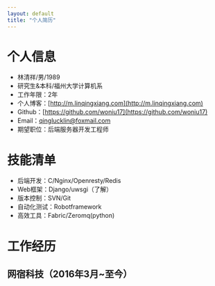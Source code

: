 ```yaml
---
layout: default
title: "个人简历"
---
```


# 个人信息
- 林清祥/男/1989
- 研究生&本科/福州大学计算机系
- 工作年限：2年
- 个人博客：[http://m.linqingxiang.com](http://m.linqingxiang.com)
- Github：[https://github.com/woniu17](https://github.com/woniu17)
- Email：qinglucklin@foxmail.com
- 期望职位：后端服务器开发工程师

# 技能清单
- 后端开发：C/Nginx/Openresty/Redis
- Web框架：Django/uwsgi（了解）
- 版本控制：SVN/Git
- 自动化测试：Robotframework
- 高效工具：Fabric/Zeromq(python)

# 工作经历
## 网宿科技（2016年3月~至今）
